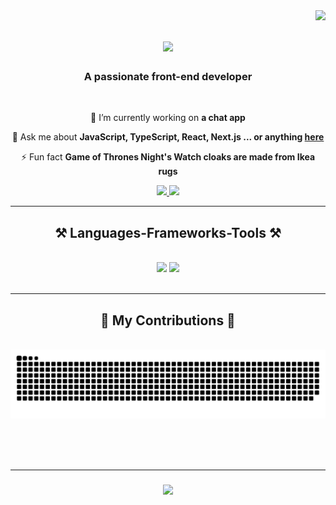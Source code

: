 <img align="right" src="https://visitor-badge.laobi.icu/badge?page_id=nargiz92.nargiz92" />

<h1 align="center">
    <img src="https://readme-typing-svg.herokuapp.com/?font=Righteous&size=35&center=true&vCenter=true&width=500&height=70&duration=4000&lines=Hi+There!+👋;+I'm+Nargiza+Tagaeva!;" />
</h1>

<h3 align="center">A passionate front-end developer</h3>

<br/>

<div align="center">
 
 🔭 I’m currently working on **a chat app**
 
 💬 Ask me about **JavaScript, TypeScript, React, Next.js ... or anything [here](https://github.com/nargiz92/nargiz92/issues)**

 ⚡ Fun fact **Game of Thrones Night's Watch cloaks are made from Ikea rugs**
 
 </div>
 
<div align="center"> 
  <a href="mailto:pedro.ada.tagaeva.92@gmail.com">
    <img src="https://img.shields.io/badge/Gmail-333333?style=for-the-badge&logo=gmail&logoColor=red" />
  </a>
  
  <a href="https://nargiz92.github.io/portfolio-master/" target="_blank">
     <img src="https://img.shields.io/badge/Portfolio-FF5722?style=for-the-badge&logo=todoist&logoColor=white" target="_blank" /> <!-- sqlite, safari, google-chrome are other good icon options -->
  </a>
</div>

 <hr/>
 
<h2 align="center">⚒️ Languages-Frameworks-Tools ⚒️</h2>
<br/>
<div align="center">
    <img src="https://skillicons.dev/icons?i=react,nextjs,redux,sass,ts,mui,html,css,vscode,github,figma,git,r" />
    <img src="https://skillicons.dev/icons?i=javascript,express,vercel,vite,idea" /><br>
</div>

<br/>
<hr/>

<div align="center">
  <h2>🐍 My Contributions 🐍</h2>
  <br>
  <img alt="snake eating my contributions" src="https://raw.githubusercontent.com/nargiz92/nargiz92/output/github-contribution-grid-snake.svg" />
  
  <br/><br/><br/>
</div>

<hr/>


<h3 align="center">
    <img src="https://readme-typing-svg.herokuapp.com/?font=Righteous&size=25&center=true&vCenter=true&width=500&height=70&duration=4000&lines=Thanks+for+visiting!+✌️;+Shoot+me+a+message+on+Linkedin!;I'm+always+down+to+collab+:)">
</h3>

<br/>

